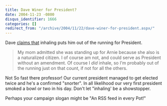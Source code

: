 ```yaml
---
title: Dave Winer for President?
date: 2004-11-23 -0800
disqus_identifier: 1666
categories: []
redirect_from: "/archive/2004/11/22/dave-winer-for-president.aspx/"
---
```


Dave [claims
that](http://archive.scripting.com/2004/11/23#When:7:12:24PM) inhaling
puts him out of the running for President.

> My mom admitted she was standing up for Arnie because she also is a
> naturalized citizen. I of course am not, and could serve as President
> without an amendment. Of course I *did* inhale, so I'm probably out of
> the running just on that count, if not for all the others.

Not So fast there professor! Our current president managed to get
elected twice and he's a confirmed "snorter". In all likelihood our very
first president smoked a bowl or two in his day. Don't let "inhaling' be
a showstopper.

Perhaps your campaign slogan might be "An RSS feed in every Pot!"

